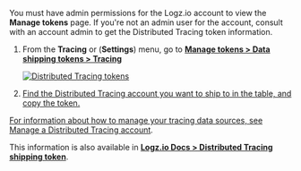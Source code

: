 You must have admin permissions for the Logz.io account to view the **Manage tokens** page. If you're not an admin user for the account, consult with an account admin to get the Distributed Tracing token information. 

   1. From the **Tracing** or  <i class="li li-gear"></i> (**Settings**) menu, go to <a href="https://app.logz.io/#/dashboard/settings/manage-tokens/data-shipping?product=tracing" target ="_blank"> **Manage tokens > Data shipping tokens > Tracing**

      ![Distributed Tracing tokens](https://dytvr9ot2sszz.cloudfront.net/logz-docs/distributed-tracing/tracing-token_sept2021.png)

   1. Find the Distributed Tracing account you want to ship to in the table, and copy the token. 

   For information about how to manage your tracing data sources, see [Manage a Distributed Tracing account](https://docs.logz.io/user-guide/accounts/manage-the-main-account-and-sub-accounts.html#tracing).  

   This information is also available in [**Logz.io Docs > Distributed Tracing shipping token**](https://docs.logz.io/user-guide/accounts/finding-your-tracing-account-token/).